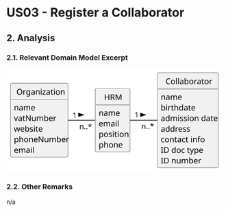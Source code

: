 # US03 - Register a Collaborator  

## 2. Analysis

### 2.1. Relevant Domain Model Excerpt

![Domain Model](svg/us003-domain-model.svg)

### 2.2. Other Remarks

n/a
